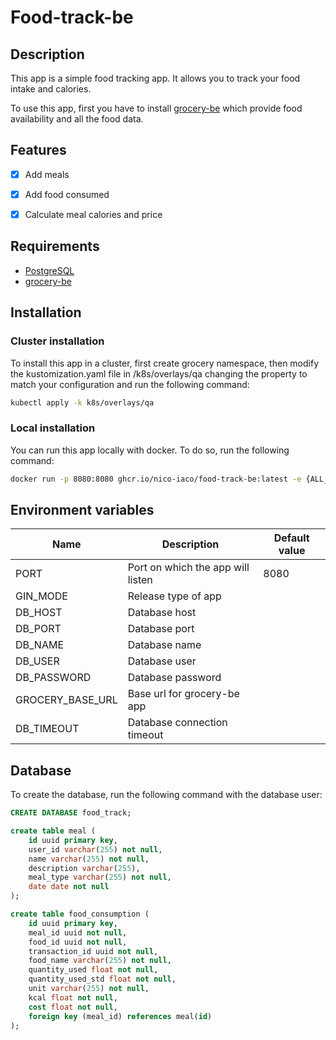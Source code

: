 # Food-track-be

## Description
This app is a simple food tracking app. It allows you to track your food intake and calories.

To use this app, first you have to install [grocery-be](https://github.com/nico-iaco/grocery-be) which provide food availability
and all the food data.

## Features

- [x] Add meals
- [x] Add food consumed
- [x] Calculate meal calories and price


## Requirements

- [PostgreSQL](https://www.postgresql.org/)
- [grocery-be](https://github.com/nico-iaco/grocery-be)

## Installation

### Cluster installation

To install this app in a cluster, first create grocery namespace, then modify the kustomization.yaml file in /k8s/overlays/qa 
changing the property to match your configuration and run the following command:

```bash
kubectl apply -k k8s/overlays/qa
```

### Local installation

You can run this app locally with docker. To do so, run the following command:

```bash
docker run -p 8080:8080 ghcr.io/nico-iaco/food-track-be:latest -e {ALL_ENV_VARIABLES}
```

## Environment variables

| Name             | Description                       | Default value |
|------------------|-----------------------------------|---------------|
| PORT             | Port on which the app will listen | 8080          |
| GIN_MODE         | Release type of app               |               |
| DB_HOST          | Database host                     |               |
| DB_PORT          | Database port                     |               |
| DB_NAME          | Database name                     |               |
| DB_USER          | Database user                     |               |
| DB_PASSWORD      | Database password                 |               |
| GROCERY_BASE_URL | Base url for grocery-be app       |               |
| DB_TIMEOUT       | Database connection timeout       |               |

## Database

To create the database, run the following command with the database user:

```sql
CREATE DATABASE food_track;
```

```sql
create table meal (
    id uuid primary key,
    user_id varchar(255) not null,
    name varchar(255) not null,
    description varchar(255),
    meal_type varchar(255) not null,
    date date not null
);
```

```sql
create table food_consumption (
    id uuid primary key,
    meal_id uuid not null,
    food_id uuid not null,
    transaction_id uuid not null,
    food_name varchar(255) not null,
    quantity_used float not null,
    quantity_used_std float not null,
    unit varchar(255) not null,
    kcal float not null,
    cost float not null,
    foreign key (meal_id) references meal(id)
);
```

